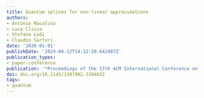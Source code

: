 ```yaml
---
title: Quantum splines for non-linear approximations
authors:
- Antonio Macaluso
- Luca Clissa
- Stefano Lodi
- Claudio Sartori
date: '2020-01-01'
publishDate: '2024-04-12T14:12:20.642487Z'
publication_types:
- paper-conference
publication: '*Proceedings of the 17th ACM International Conference on Computing Frontiers*'
doi: doi.org/10.1145/3387902.3394032
tags:
- quantum
---
```

